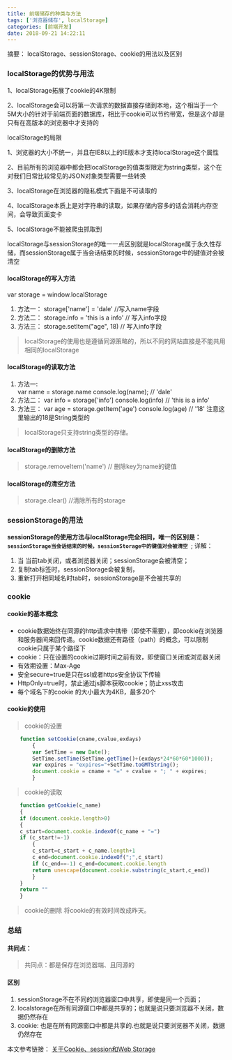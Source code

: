 ```yaml
---
title: 前端储存的种类与方法
tags: ['浏览器储存', localStorage]
categories: [前端开发]
date: 2018-09-21 14:22:11
---
```

摘要： localStorage、sessionStorage、cookie的用法以及区别
<!-- more -->
### localStorage的优势与用法

1、localStorage拓展了cookie的4K限制

2、localStorage会可以将第一次请求的数据直接存储到本地，这个相当于一个5M大小的针对于前端页面的数据库，相比于cookie可以节约带宽，但是这个却是只有在高版本的浏览器中才支持的

localStorage的局限

1、浏览器的大小不统一，并且在IE8以上的IE版本才支持localStorage这个属性

2、目前所有的浏览器中都会把localStorage的值类型限定为string类型，这个在对我们日常比较常见的JSON对象类型需要一些转换

3、localStorage在浏览器的隐私模式下面是不可读取的

4、localStorage本质上是对字符串的读取，如果存储内容多的话会消耗内存空间，会导致页面变卡

5、localStorage不能被爬虫抓取到

localStorage与sessionStorage的唯一一点区别就是localStorage属于永久性存储，而sessionStorage属于当会话结束的时候，sessionStorage中的键值对会被清空

#### localStorage的写入方法

var storage = window.localStorage
1. 方法一： 
        storage['name'] = 'dale' //写入name字段
2. 方法二： 
        storage.info = 'this is a info' // 写入info字段
3. 方法三： 
        storage.setItem("age", 18) // 写入info字段

> localStorage的使用也是遵循同源策略的，所以不同的网站直接是不能共用相同的localStorage

#### localStorage的读取方法
1. 方法一:  
        var name = storage.name 
        console.log(name); // 'dale' 
2. 方法二： 
        var info = storage['info']
        console.log(info) // 'this is a info'
3. 方法三： 
        var age = storage.getItem('age')
        console.log(age) // '18' 注意这里输出的18是String类型的

> localStorage只支持string类型的存储。

#### localStorage的删除方法

> storage.removeItem('name') // 删除key为name的键值


#### localStorage的清空方法

> storage.clear() //清除所有的storage

### sessionStorage的用法

**sessionStorage的使用方法与localStorage完全相同，唯一的区别是：`sessionStorage当会话结束的时候，sessionStorage中的键值对会被清空 `**;
详解： 
1. 当 当前tab关闭，或者浏览器关闭；sessionStorage会被清空； 
2. 复制tab标签时，sessionStorage会被复制，
3. 重新打开相同域名时tab时，sessionStorage是不会被共享的


### cookie

#### cookie的基本概念
- cookie数据始终在同源的http请求中携带（即使不需要），即cookie在浏览器和服务器间来回传递。cookie数据还有路径（path）的概念，可以限制cookie只属于某个路径下
- cookie：只在设置的cookie过期时间之前有效，即使窗口关闭或浏览器关闭
- 有效期设置：Max-Age
- 安全secure=true是只在ssl或者https安全协议下传输
- HttpOnly=true时，禁止通过js脚本获取cookie；防止xss攻击
- 每个域名下的cookie 的大小最大为4KB，最多20个
#### cookie的使用
> cookie的设置
```js
    function setCookie(cname,cvalue,exdays)
        {
        var SetTime = new Date();                                         //设置过期时间
        SetTime.setTime(SetTime.getTime()+(exdays*24*60*60*1000));        //设置过期时间
        var expires = "expires="+SetTime.toGMTString();                   //设置过期时间
        document.cookie = cname + "=" + cvalue + "; " + expires;          //创建一个cookie
        }
```
> cookie的读取
```js
    function getCookie(c_name)
    {
    if (document.cookie.length>0) 
    {
    c_start=document.cookie.indexOf(c_name + "=")
    if (c_start!=-1)
        { 
        c_start=c_start + c_name.length+1 
        c_end=document.cookie.indexOf(";",c_start)
        if (c_end==-1) c_end=document.cookie.length
        return unescape(document.cookie.substring(c_start,c_end))
        } 
    }
    return ""
    }

```
> cookie的删除
将cookie的有效时间改成昨天。

### 总结

#### 共同点：
> 共同点：都是保存在浏览器端、且同源的
#### 区别
1. sessionStorage不在不同的浏览器窗口中共享，即使是同一个页面；
2. localstorage在所有同源窗口中都是共享的；也就是说只要浏览器不关闭，数据仍然存在
3. cookie: 也是在所有同源窗口中都是共享的.也就是说只要浏览器不关闭，数据仍然存在


本文参考链接： [关于Cookie、session和Web Storage](https://juejin.im/post/5ad5b9116fb9a028e014fb19)